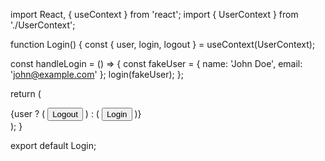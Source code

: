 import React, { useContext } from 'react';
import { UserContext } from './UserContext';

function Login() {
  const { user, login, logout } = useContext(UserContext);

  const handleLogin = () => {
    const fakeUser = { name: 'John Doe', email: 'john@example.com' };
    login(fakeUser);
  };

  return (
    <div>
      {user ? (
        <button onClick={logout}>Logout</button>
      ) : (
        <button onClick={handleLogin}>Login</button>
      )}
    </div>
  );
}

export default Login;
